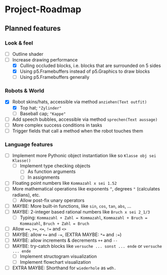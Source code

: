 # Project-Roadmap

## Planned features

### Look & feel

- [ ] Outline shader
- [ ] Increase drawing performance
  - [x] Culling occluded blocks, i.e. blocks that are surrounded on 5 sides
  - [x] Using p5.Framebuffers instead of p5.Graphics to draw blocks
  - [ ] Using p5.Framebuffers generally

### Robots & World

- [x] Robot skins/hats, accessible via method `anziehen(Text outfit)`
  - [x] Top hat; `"Zylinder"`
  - [ ] Baseball cap; `"Kappe"`
- [ ] Add speech bubbles, accessible via method `sprechen(Text aussage)`
- [ ] More complex success conditions in tasks
- [ ] Trigger fields that call a method when the robot touches them

### Language features

- [ ] Implement more Pythonic object instantiation like so `Klasse obj sei Klasse()`
  - [ ] Implement type checking objects
    - [ ] As function arguments
    - [ ] In assignments
- [ ] Floating point numbers like `Kommazahl x sei 1.52`
- [ ] More mathematical operations like exponents `^`, degrees `°` (calculates radians), etc.
  - [ ] Allow post-fix unary operators
- [ ] MAYBE: More built-in functions, like `sin`, `cos`, `tan`, `abs`, ...
- [ ] MAYBE: 2-integer based rational numbers like `Bruch x sei 2_1/3`
  - [ ] Typing: `Kommazahl + Zahl = Kommazahl`, `Kommazahl + Bruch = Kommazahl`, `Bruch + Zahl = Bruch`
- [ ] Allow `==`, `>=`, `<=`, `!=` and `<>`
- [ ] MAYBE: allow `+=` and `-=`, (EXTRA MAYBE: `*=` and `:=`)
- [ ] MAYBE: allow increments & decrements `++` and `--`
- [ ] MAYBE: try-catch blocks like `versuche ... sonst ... ende` or `versuche ... ende`
  - [ ] Implement structogram visualization
  - [ ] Implement flowchart visualization
- [ ] EXTRA MAYBE: Shorthand for `wiederhole` as `wdh.`